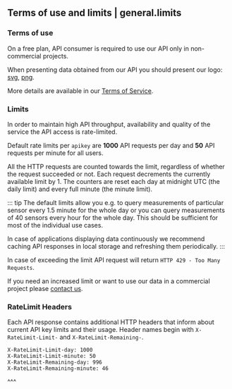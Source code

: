 ## Terms of use and limits | general.limits

### Terms of use

On a free plan, API consumer is required to use our API only in non-commercial projects.

When presenting data obtained from our API you should present our logo: [svg](https://cdn.airly.eu/assets/LogoBlue.svg), [png](https://cdn.airly.eu/assets/LogoBlue.png).

More details are available in our [Terms of Service](https://airly.eu/docs/tos-en.pdf).

### Limits

In order to maintain high API throughput, availability and quality of the service the API access is rate-limited.

Default rate limits per `apikey` are **1000** API requests per day and **50** API requests per minute for all users.

All the HTTP requests are counted towards the limit, regardless of whether the request succeeded or not. Each request decrements the currently available limit by 1. The counters are reset each day at midnight UTC (the daily limit) and every full minute (the minute limit).

::: tip
The default limits allow you e.g. to query measurements of particular sensor every 1.5 minute for the whole day or you can query measurements of 40 sensors every hour for the whole day. This should be sufficient for most of the individual use cases.

In case of applications displaying data continuously we recommend caching API responses in local storage and refreshing them periodically.
:::

In case of exceeding the limit API request will return `HTTP 429 - Too Many Requests`.

If you need an increased limit or want to use our data in a commercial project please [contact us](https://airly.eu/en/contact/).

### RateLimit Headers

Each API response contains additional HTTP headers that inform about current API key limits and their usage. Header names begin with `X-RateLimit-Limit-` and  `X-RateLimit-Remaining-`.

```
X-RateLimit-Limit-day: 1000
X-RateLimit-Limit-minute: 50
X-RateLimit-Remaining-day: 996
X-RateLimit-Remaining-minute: 46
```

^^^

